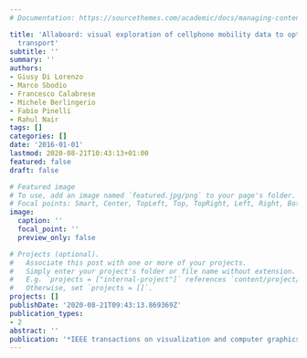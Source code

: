 ```yaml
---
# Documentation: https://sourcethemes.com/academic/docs/managing-content/

title: 'Allaboard: visual exploration of cellphone mobility data to optimise public
  transport'
subtitle: ''
summary: ''
authors:
- Giusy Di Lorenzo
- Marco Sbodio
- Francesco Calabrese
- Michele Berlingerio
- Fabio Pinelli
- Rahul Nair
tags: []
categories: []
date: '2016-01-01'
lastmod: 2020-08-21T10:43:13+01:00
featured: false
draft: false

# Featured image
# To use, add an image named `featured.jpg/png` to your page's folder.
# Focal points: Smart, Center, TopLeft, Top, TopRight, Left, Right, BottomLeft, Bottom, BottomRight.
image:
  caption: ''
  focal_point: ''
  preview_only: false

# Projects (optional).
#   Associate this post with one or more of your projects.
#   Simply enter your project's folder or file name without extension.
#   E.g. `projects = ["internal-project"]` references `content/project/deep-learning/index.md`.
#   Otherwise, set `projects = []`.
projects: []
publishDate: '2020-08-21T09:43:13.869369Z'
publication_types:
- 2
abstract: ''
publication: '*IEEE transactions on visualization and computer graphics*'
---
```

